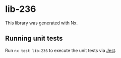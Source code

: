 # lib-236

This library was generated with [Nx](https://nx.dev).

## Running unit tests

Run `nx test lib-236` to execute the unit tests via [Jest](https://jestjs.io).
